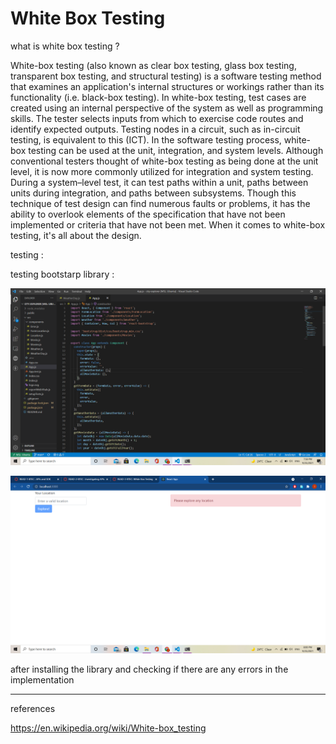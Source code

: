 # White Box Testing

what is white box testing ?

White-box testing (also known as clear box testing, glass box testing, transparent box testing, and structural testing) is a software testing method that examines an application's internal structures or workings rather than its functionality (i.e. black-box testing). In white-box testing, test cases are created using an internal perspective of the system as well as programming skills. The tester selects inputs from which to exercise code routes and identify expected outputs. Testing nodes in a circuit, such as in-circuit testing, is equivalent to this (ICT).
In the software testing process, white-box testing can be used at the unit, integration, and system levels. Although conventional testers thought of white-box testing as being done at the unit level, it is now more commonly utilized for integration and system testing. During a system–level test, it can test paths within a unit, paths between units during integration, and paths between subsystems. Though this technique of test design can find numerous faults or problems, it has the ability to overlook elements of the specification that have not been implemented or criteria that have not been met. When it comes to white-box testing, it's all about the design.

testing :

testing bootstarp library :

![test1](img/test1.png)

![test2](img/test2.png)

after installing the library and checking if there are any errors in the implementation

-------------------------------------------------------

references

<https://en.wikipedia.org/wiki/White-box_testing>
